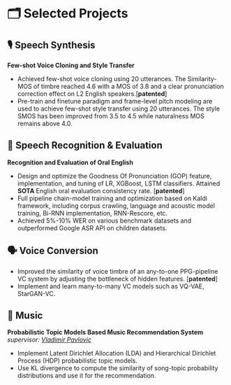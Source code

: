 
# 🗂️️ Selected Projects 
## 🎙 Speech Synthesis


**Few-shot Voice Cloning and Style Transfer**

- Achieved few-shot voice cloning using 20 utterances. The Similarity-MOS of timbre reached 4.6  with a MOS of 3.8 and a clear pronunciation correction effect on L2 English speakers.[**patented**]
- Pre-train and finetune paradigm and frame-level pitch modeling are used to achieve few-shot style transfer using 20 utterances. The style SMOS has been improved from 3.5 to 4.5 while naturalness MOS remains above 4.0.



## 💬 Speech Recognition & Evaluation
**Recognition and Evaluation of Oral English**
- Design and optimize the Goodness Of Pronunciation (GOP) feature, implementation, and tuning of LR, XGBoost, LSTM classifiers. Attained **SOTA** English oral evaluation consistency rate. [**patented**]
- Full pipeline chain-model training and optimization based on Kaldi framework, including corpus crawling, language and acoustic model training, Bi-RNN implementation, RNN-Rescore, etc.
- Achieved 5%-10% WER on various benchmark datasets and outperformed Google ASR API on children datasets.

## 🗣️ Voice Conversion
- Improved the similarity of voice timbre of an any-to-one PPG-pipeline VC system by adjusting the bottleneck of hidden features. [**patented**]
- Implement and learn many-to-many VC models such as VQ-VAE, StarGAN-VC.


## 🎼 Music 

**Probabilistic Topic Models Based Music Recommendation System** *supervisor: [Vladimir Pavlovic](https://www.semanticscholar.org/author/V.-Pavlovic/144658464)* 
- Implement Latent Dirichlet Allocation (LDA) and Hierarchical Dirichlet Process (HDP) probabilistic topic models.
- Use KL divergence to compute the similarity of song-topic probability distributions and use it for the recommendation.
